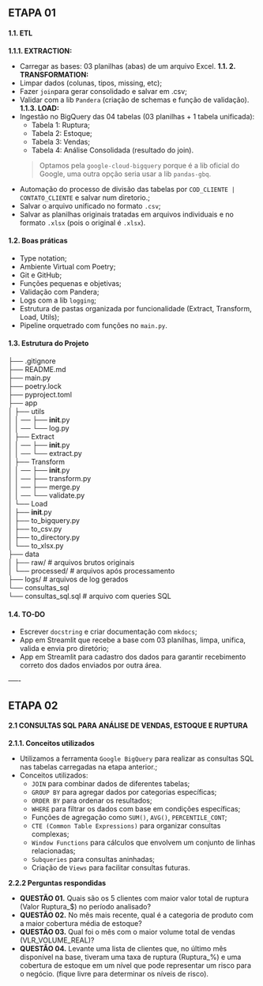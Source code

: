 ## **ETAPA 01**

#### **1.1. ETL**
**1.1.1. EXTRACTION:**
- Carregar as bases: $03$ planilhas (abas) de um arquivo Excel. 
**1.1. 2. TRANSFORMATION:**
- Limpar dados (colunas, tipos, missing, etc);
- Fazer `join`para gerar consolidado e salvar em .csv;
- Validar com a lib `Pandera` (criação de schemas e função de validação).
**1.1.3. LOAD:**
- Ingestão no BigQuery das $04$ tabelas ($03$ planilhas + 1 tabela unificada):
    - Tabela 1: Ruptura;
    - Tabela 2: Estoque;
    - Tabela 3: Vendas;
    - Tabela 4: Análise Consolidada (resultado do join).
    > Optamos pela `google-cloud-bigquery` porque é a lib oficial do Google, uma outra opção seria usar a lib `pandas-gbq`.
- Automação do processo de divisão das tabelas por `COD_CLIENTE | CONTATO_CLIENTE` e salvar num diretorio.;
- Salvar o arquivo unificado no formato `.csv`;
- Salvar as planilhas originais tratadas em arquivos individuais e no formato `.xlsx` (pois o original é `.xlsx`).

#### **1.2. Boas práticas**  
- Type notation;  
- Ambiente Virtual com Poetry;  
- Git e GitHub;  
- Funções pequenas e objetivas;  
- Validação com Pandera;  
- Logs com a lib `logging`;
- Estrutura de pastas organizada por funcionalidade (Extract, Transform, Load, Utils);
- Pipeline orquetrado com funções no `main.py`.

#### **1.3. Estrutura do Projeto**
├── .gitignore  
├── README.md  
├── main.py  
├── poetry.lock  
├── pyproject.toml  
├── app  
│    ├── utils  
│    │ ── ├── __init__.py  
│    │ ── └── log.py  
│    ├── Extract  
│    │ ── ├── __init__.py  
│    │ ── └── extract.py  
│    ├── Transform  
│    │ ── ├── __init__.py  
│    │ ── ├── transform.py  
│    │ ── ├── merge.py  
│    │ ── └── validate.py  
│    └── Load  
│        ├── __init__.py  
│        ├── to_bigquery.py  
│        ├── to_csv.py  
│        ├── to_directory.py  
│        └── to_xlsx.py  
├── data  
│    ├── raw/                 # arquivos brutos originais  
│    └── processed/           # arquivos após processamento  
├── logs/                     # arquivos de log gerados  
└── consultas_sql  
     └── consultas_sql.sql   # arquivo com queries SQL

#### **1.4. TO-DO**
- Escrever `docstring` e criar documentação com `mkdocs`;
- App em Streamlit que recebe a base com $03$ planilhas, limpa, unifica, valida e envia pro diretório;
- App em Streamlit para cadastro dos dados para garantir recebimento correto dos dados enviados por outra área.

──-

## **ETAPA 02**

#### **2.1 CONSULTAS SQL PARA ANÁLISE DE VENDAS, ESTOQUE E RUPTURA**  

**2.1.1. Conceitos utilizados**
- Utilizamos a ferramenta `Google BigQuery` para realizar as consultas SQL nas tabelas carregadas na etapa anterior.;
- Conceitos utilizados:
    - `JOIN` para combinar dados de diferentes tabelas;
    - `GROUP BY` para agregar dados por categorias específicas;
    - `ORDER BY` para ordenar os resultados;
    - `WHERE` para filtrar os dados com base em condições específicas;
    - Funções de agregação como `SUM()`, `AVG()`, `PERCENTILE_CONT`;
    - `CTE (Common Table Expressions)` para organizar consultas complexas;
    - `Window Functions` para cálculos que envolvem um conjunto de linhas relacionadas;
    - `Subqueries` para consultas aninhadas;
    - Criação de `Views` para facilitar consultas futuras.

**2.2.2 Perguntas respondidas**
- **QUESTÃO 01.** Quais são os 5 clientes com maior valor total de ruptura (Valor Ruptura_$) no período analisado?
- **QUESTÃO 02.** No mês mais recente, qual é a categoria de produto com a maior cobertura média de estoque?
- **QUESTÃO 03.** Qual foi o mês com o maior volume total de vendas (VLR_VOLUME_REAL)?
- **QUESTÃO 04.** Levante uma lista de clientes que, no último mês disponível na base, tiveram uma taxa de ruptura (Ruptura_%) e uma cobertura de estoque em um nível que pode representar um risco para o negócio. (fique livre para determinar os níveis de risco).